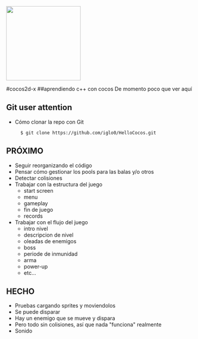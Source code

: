<img src="http://www.cocos2d-x.org/attachments/801/cocos2dx_portrait.png" width=200>


#cocos2d-x
##aprendiendo c++ con cocos
De momento poco que ver aquí

Git user attention
-----------------------

* Cómo clonar la repo con Git

        $ git clone https://github.com/iglo0/HelloCocos.git


PRÓXIMO
------

* Seguir reorganizando el código
* Pensar cómo gestionar los pools para las balas y/o otros
* Detectar colisiones
* Trabajar con la estructura del juego
	- start screen
	- menu
	- gameplay
	- fin de juego
	- records
* Trabajar con el flujo del juego
	- intro nivel
	- descripcion de nivel
	- oleadas de enemigos
	- boss
	- periode de inmunidad
	- arma
	- power-up
	- etc...




HECHO
-----

* Pruebas cargando sprites y moviendolos
* Se puede disparar
* Hay un enemigo que se mueve y dispara
* Pero todo sin colisiones, así que nada "funciona" realmente
* Sonido



